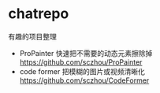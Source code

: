 # chatrepo
有趣的项目整理
* ProPainter 快速把不需要的动态元素擦除掉 https://github.com/sczhou/ProPainter
* code former 把模糊的图片或视频清晰化 https://github.com/sczhou/CodeFormer
